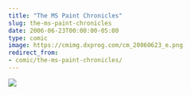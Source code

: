 ```yaml
---
title: "The MS Paint Chronicles"
slug: the-ms-paint-chronicles
date: 2006-06-23T00:00:00-05:00
type: comic
image: https://cmimg.dxprog.com/cm_20060623_e.png
redirect_from:
- comic/the-ms-paint-chronicles/
---
```

[![](https://cmimg.dxprog.com/cm_20060623_e.png)](https://cmimg.dxprog.com/cm_20060623_e.png)


